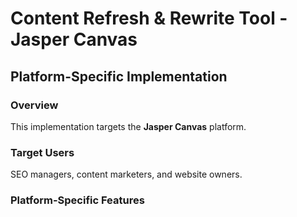 # Content Refresh & Rewrite Tool - Jasper Canvas

## Platform-Specific Implementation

### Overview
This implementation targets the **Jasper Canvas** platform.

### Target Users
SEO managers, content marketers, and website owners.

### Platform-Specific Features
